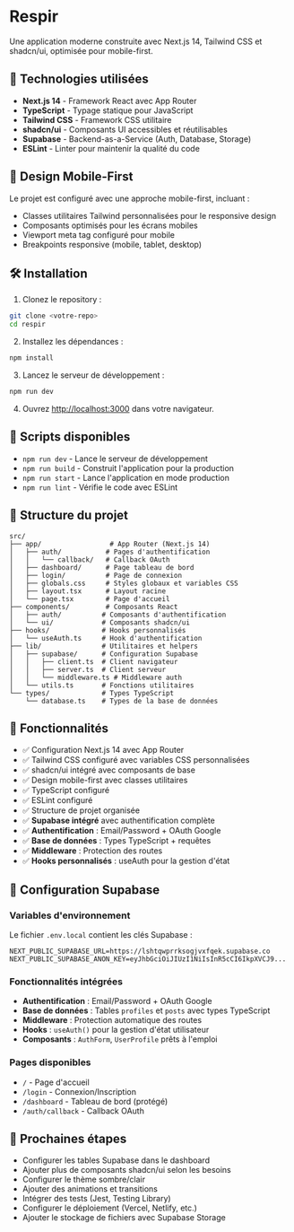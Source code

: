 # Respir

Une application moderne construite avec Next.js 14, Tailwind CSS et shadcn/ui, optimisée pour mobile-first.

## 🚀 Technologies utilisées

- **Next.js 14** - Framework React avec App Router
- **TypeScript** - Typage statique pour JavaScript
- **Tailwind CSS** - Framework CSS utilitaire
- **shadcn/ui** - Composants UI accessibles et réutilisables
- **Supabase** - Backend-as-a-Service (Auth, Database, Storage)
- **ESLint** - Linter pour maintenir la qualité du code

## 📱 Design Mobile-First

Le projet est configuré avec une approche mobile-first, incluant :

- Classes utilitaires Tailwind personnalisées pour le responsive design
- Composants optimisés pour les écrans mobiles
- Viewport meta tag configuré pour mobile
- Breakpoints responsive (mobile, tablet, desktop)

## 🛠️ Installation

1. Clonez le repository :
```bash
git clone <votre-repo>
cd respir
```

2. Installez les dépendances :
```bash
npm install
```

3. Lancez le serveur de développement :
```bash
npm run dev
```

4. Ouvrez [http://localhost:3000](http://localhost:3000) dans votre navigateur.

## 📜 Scripts disponibles

- `npm run dev` - Lance le serveur de développement
- `npm run build` - Construit l'application pour la production
- `npm run start` - Lance l'application en mode production
- `npm run lint` - Vérifie le code avec ESLint

## 🎨 Structure du projet

```
src/
├── app/                 # App Router (Next.js 14)
│   ├── auth/           # Pages d'authentification
│   │   └── callback/   # Callback OAuth
│   ├── dashboard/      # Page tableau de bord
│   ├── login/          # Page de connexion
│   ├── globals.css     # Styles globaux et variables CSS
│   ├── layout.tsx      # Layout racine
│   └── page.tsx        # Page d'accueil
├── components/         # Composants React
│   ├── auth/          # Composants d'authentification
│   └── ui/            # Composants shadcn/ui
├── hooks/             # Hooks personnalisés
│   └── useAuth.ts     # Hook d'authentification
├── lib/               # Utilitaires et helpers
│   ├── supabase/      # Configuration Supabase
│   │   ├── client.ts  # Client navigateur
│   │   ├── server.ts  # Client serveur
│   │   └── middleware.ts # Middleware auth
│   └── utils.ts       # Fonctions utilitaires
└── types/             # Types TypeScript
    └── database.ts    # Types de la base de données
```

## 🎯 Fonctionnalités

- ✅ Configuration Next.js 14 avec App Router
- ✅ Tailwind CSS configuré avec variables CSS personnalisées
- ✅ shadcn/ui intégré avec composants de base
- ✅ Design mobile-first avec classes utilitaires
- ✅ TypeScript configuré
- ✅ ESLint configuré
- ✅ Structure de projet organisée
- ✅ **Supabase intégré** avec authentification complète
- ✅ **Authentification** : Email/Password + OAuth Google
- ✅ **Base de données** : Types TypeScript + requêtes
- ✅ **Middleware** : Protection des routes
- ✅ **Hooks personnalisés** : useAuth pour la gestion d'état

## 🔐 Configuration Supabase

### Variables d'environnement
Le fichier `.env.local` contient les clés Supabase :
```env
NEXT_PUBLIC_SUPABASE_URL=https://lshtqwprrksogjvxfqek.supabase.co
NEXT_PUBLIC_SUPABASE_ANON_KEY=eyJhbGciOiJIUzI1NiIsInR5cCI6IkpXVCJ9...
```

### Fonctionnalités intégrées
- **Authentification** : Email/Password + OAuth Google
- **Base de données** : Tables `profiles` et `posts` avec types TypeScript
- **Middleware** : Protection automatique des routes
- **Hooks** : `useAuth()` pour la gestion d'état utilisateur
- **Composants** : `AuthForm`, `UserProfile` prêts à l'emploi

### Pages disponibles
- `/` - Page d'accueil
- `/login` - Connexion/Inscription
- `/dashboard` - Tableau de bord (protégé)
- `/auth/callback` - Callback OAuth

## 📝 Prochaines étapes

- Configurer les tables Supabase dans le dashboard
- Ajouter plus de composants shadcn/ui selon les besoins
- Configurer le thème sombre/clair
- Ajouter des animations et transitions
- Intégrer des tests (Jest, Testing Library)
- Configurer le déploiement (Vercel, Netlify, etc.)
- Ajouter le stockage de fichiers avec Supabase Storage

